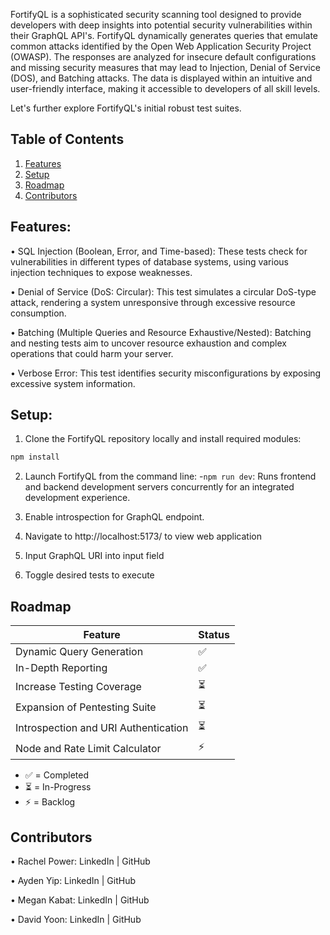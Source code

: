 FortifyQL is a sophisticated security scanning tool designed to provide developers with deep insights into potential security vulnerabilities within their GraphQL API's. FortifyQL dynamically generates queries that emulate common attacks identified by the Open Web Application Security Project (OWASP). The responses are analyzed for insecure default configurations and missing security measures that may lead to Injection, Denial of Service (DOS), and Batching attacks. The data is displayed within an intuitive and user-friendly interface, making it accessible to developers of all skill levels.

Let's further explore FortifyQL's initial robust test suites. 

## Table of Contents

1. [Features](##Features)
2. [Setup](##Setup)
3. [Roadmap](##Roadmap)
4. [Contributors](##Contributors)

## Features:

• SQL Injection (Boolean, Error, and Time-based): These tests check for vulnerabilities in different types of database systems, using various injection techniques to expose weaknesses.

• Denial of Service (DoS: Circular): This test simulates a circular DoS-type attack, rendering a system unresponsive through excessive resource consumption.

• Batching (Multiple Queries and Resource Exhaustive/Nested): Batching and nesting tests aim to uncover resource exhaustion and complex operations that could harm your server.

• Verbose Error: This test identifies security misconfigurations by exposing excessive system information.

## Setup:

1. Clone the FortifyQL repository locally and install required modules:

```bash
npm install
```
2. Launch FortifyQL from the command line:
-`npm run dev`: Runs frontend and backend development servers concurrently for an integrated development experience.

3. Enable introspection for GraphQL endpoint.

4. Navigate to http://localhost:5173/ to view web application

5. Input GraphQL URI into input field

6. Toggle desired tests to execute


## Roadmap
| Feature                                          | Status |
| ------------------------------------------------ | ------ |
| Dynamic Query Generation                         | ✅     |
| In-Depth Reporting                               | ✅     |
| Increase Testing Coverage                        | ⏳     |
| Expansion of Pentesting Suite                    | ⏳     |
| Introspection and URI Authentication             | ⏳     |
| Node and Rate Limit Calculator                   | ⚡️     |


- ✅ = Completed
- ⏳ = In-Progress
- ⚡️ = Backlog

## Contributors

• Rachel Power: LinkedIn | GitHub

• Ayden Yip: LinkedIn | GitHub

• Megan Kabat: LinkedIn | GitHub

• David Yoon: LinkedIn | GitHub



